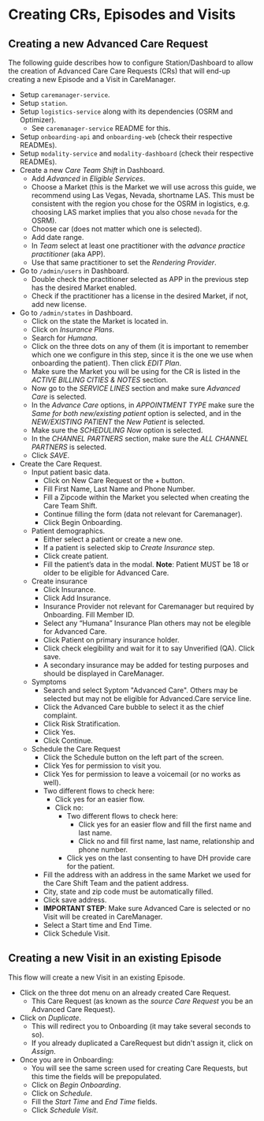 # Creating CRs, Episodes and Visits

## Creating a new Advanced Care Request

The following guide describes how to configure Station/Dashboard to allow the creation of Advanced Care Care Requests (CRs) that will end-up creating a new Episode and a Visit in CareManager.

- Setup `caremanager-service`.
- Setup `station`.
- Setup `logistics-service` along with its dependencies (OSRM and Optimizer).
  - See `caremanager-service` README for this.
- Setup `onboarding-api` and `onboarding-web` (check their respective READMEs).
- Setup `modality-service` and `modality-dashboard` (check their respective READMEs).
- Create a new _Care Team Shift_ in Dashboard.
  - Add _Advanced_ in _Eligible Services_.
  - Choose a Market (this is the Market we will use across this guide, we recommend using Las Vegas, Nevada, shortname LAS. This must be consistent with the region you chose for the OSRM in logistics, e.g. choosing LAS market implies that you also chose `nevada` for the OSRM).
  - Choose car (does not matter which one is selected).
  - Add date range.
  - In _Team_ select at least one practitioner with the _advance practice practitioner_ (aka APP).
  - Use that same practitioner to set the _Rendering Provider_.
- Go to `/admin/users` in Dashboard.
  - Double check the practitioner selected as APP in the previous step has the desired Market enabled.
  - Check if the practitioner has a license in the desired Market, if not, add new license.
- Go to `/admin/states` in Dashboard.
  - Click on the state the Market is located in.
  - Click on _Insurance Plans_.
  - Search for _Humana_.
  - Click on the three dots on any of them (it is important to remember which one we configure in this step, since it is the one we use when onboarding the patient). Then click _EDIT Plan_.
  - Make sure the Market you will be using for the CR is listed in the _ACTIVE BILLING CITIES & NOTES_ section.
  - Now go to the _SERVICE LINES_ section and make sure _Advanced Care_ is selected.
  - In the _Advance Care_ options, in _APPOINTMENT TYPE_ make sure the _Same for both new/existing patient_ option is selected, and in the _NEW/EXISTING PATIENT_ the _New Patient_ is selected.
  - Make sure the _SCHEDULING_ _Now_ option is selected.
  - In the _CHANNEL PARTNERS_ section, make sure the _ALL CHANNEL PARTNERS_ is selected.
  - Click _SAVE_.
- Create the Care Request.
  - Input patient basic data.
    - Click on New Care Request or the + button.
    - Fill First Name, Last Name and Phone Number.
    - Fill a Zipcode within the Market you selected when creating the Care Team Shift.
    - Continue filling the form (data not relevant for Caremanager).
    - Click Begin Onboarding.
  - Patient demographics.
    - Either select a patient or create a new one.
    - If a patient is selected skip to _Create Insurance_ step.
    - Click create patient.
    - Fill the patient’s data in the modal. **Note**: Patient MUST be 18 or older to be eligible for Advanced Care.
  - Create insurance
    - Click Insurance.
    - Click Add Insurance.
    - Insurance Provider not relevant for Caremanager but required by Onboarding.
      Fill Member ID.
    - Select any “Humana” Insurance Plan others may not be elegible for Advanced Care.
    - Click Patient on primary insurance holder.
    - Click check elegibility and wait for it to say Unverified (QA).
      Click save.
    - A secondary insurance may be added for testing purposes and should be displayed in CareManager.
  - Symptoms
    - Search and select Syptom "Advanced Care". Others may be selected but may not be eligible for Advanced.Care service line.
    - Click the Advanced Care bubble to select it as the chief complaint.
    - Click Risk Stratification.
    - Click Yes.
    - Click Continue.
  - Schedule the Care Request
    - Click the Schedule button on the left part of the screen.
    - Click Yes for permission to visit you.
    - Click Yes for permission to leave a voicemail (or no works as well).
    - Two different flows to check here:
      - Click yes for an easier flow.
      - Click no:
        - Two different flows to check here:
          - Click yes for an easier flow and fill the first name and last name.
          - Click no and fill first name, last name, relationship and phone number.
        - Click yes on the last consenting to have DH provide care for the patient.
    - Fill the address with an address in the same Market we used for the Care Shift Team and the patient address.
    - City, state and zip code must be automatically filled.
    - Click save address.
    - **IMPORTANT STEP**: Make sure Advanced Care is selected or no Visit will be created in CareManager.
    - Select a Start time and End Time.
    - Click Schedule Visit.

## Creating a new Visit in an existing Episode

This flow will create a new Visit in an existing Episode.

- Click on the three dot menu on an already created Care Request.
  - This Care Request (as known as the _source Care Request_ you be an Advanced Care Request).
- Click on _Duplicate_.
  - This will redirect you to Onboarding (it may take several seconds to so).
  - If you already duplicated a CareRequest but didn't assign it, click on _Assign_.
- Once you are in Onboarding:
  - You will see the same screen used for creating Care Requests, but this time the fields will be prepopulated.
  - Click on _Begin Onboarding_.
  - Click on _Schedule_.
  - Fill the _Start Time_ and _End Time_ fields.
  - Click _Schedule Visit_.
